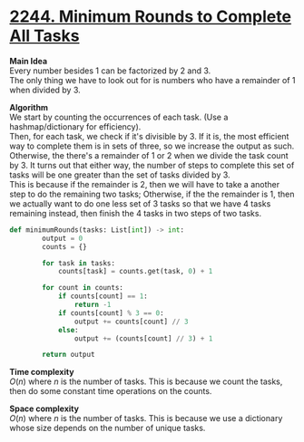 # [2244. Minimum Rounds to Complete All Tasks](https://leetcode.com/problems/minimum-rounds-to-complete-all-tasks/description/)

**Main Idea**  
Every number besides 1 can be factorized by 2 and 3.  
The only thing we have to look out for is numbers who have a remainder of 1 when divided by 3.

**Algorithm**  
We start by counting the occurrences of each task. (Use a hashmap/dictionary for efficiency).  
Then, for each task, we check if it's divisible by 3. If it is, the most efficient way to complete them is in sets of three, so we increase the output as such.  
Otherwise, the there's a remainder of 1 or 2 when we divide the task count by 3. It turns out that either way, the number of steps to complete this set of tasks will be one greater than the set of tasks divided by 3.  
This is because if the remainder is 2, then we will have to take a another step to do the remaining two tasks; Otherwise, if the the remainder is 1, then we actually want to do one less set of 3 tasks so that we have 4 tasks remaining instead, then finish the 4 tasks in two steps of two tasks.

```python
def minimumRounds(tasks: List[int]) -> int:
        output = 0
        counts = {}

        for task in tasks:
            counts[task] = counts.get(task, 0) + 1

        for count in counts:
            if counts[count] == 1:
                return -1
            if counts[count] % 3 == 0:
                output += counts[count] // 3
            else:
                output += (counts[count] // 3) + 1

        return output
```

**Time complexity**  
$O(n)$ where $n$ is the number of tasks. This is because we count the tasks, then do some constant time operations on the counts.

**Space complexity**  
$O(n)$ where $n$ is the number of tasks. This is because we use a dictionary whose size depends on the number of unique tasks.
